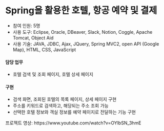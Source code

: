# Spring을 활용한 호텔, 항공 예약 및 결제<br>
<ul>
  <li>참여 인원: 5명</li>
  <li>사용 도구: Eclipse, Oracle, DBeaver, Slack, Notion, Coggle, Apache Tomcat, Object Aid</li>
  <li>사용 기술: JAVA, JDBC, Ajax, JQuery, Spring MVC2, open API (Google Map), HTML, CSS, JavaScript</li>
</ul>

<h4>담당 업무</h4>
<ul>
  <li>호텔 검색 및 조회 페이지, 호텔 상세 페이지</li>
</ul>
<h4>구현</h4>
<ul>
  <li>검색 화면, 조회된 호텔의 목록 페이지, 상세 페이지 구현</li>
  <li>주소를 키워드로 검색하고, 해당되는 주소 조회 가능</li>
  <li>선택한 호텔 정보와 객실 정보를 예약 페이지로 전달하는 기능 구현</li>
</ul>
프로젝트 영상: https://www.youtube.com/watch?v=OYlbSN_3hmE
